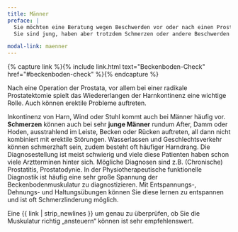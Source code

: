```yaml
---
title: Männer
preface: |
  Sie möchten eine Beratung wegen Beschwerden vor oder nach einen Prostata Operation?
  Sie sind jung, haben aber trotzdem Schmerzen oder andere Beschwerden im Beckenbodenbereich? 

modal-link: maenner
---
```


{% capture link %}{% include link.html text="Beckenboden-Check" href="#beckenboden-check" %}{% endcapture %}

Nach eine Operation der Prostata, vor allem bei einer radikale Prostatektomie spielt das Wiedererlangen der Harnkontinenz eine wichtige Rolle. Auch können erektile Probleme auftreten.

Inkontinenz von Harn, Wind oder Stuhl kommt auch bei Männer häufig vor.
**Schmerzen** können auch bei sehr **junge Männer** rundum After, Damm oder Hoden, ausstrahlend im Leiste, Becken oder Rücken auftreten, all dann nicht kombiniert mit erektile Störungen. Wasserlassen und Geschlechtsverkehr können schmerzhaft sein, zudem besteht oft häufiger Harndrang. Die Diagnosestellung ist meist schwierig und viele diese Patienten haben schon viele Arztterminen hinter sich. Mögliche Diagnosen sind z.B. (Chronische) Prostatitis, Prostatodynie. In der Physiotherapeutische funktionelle Diagnostik ist häufig eine sehr große Spannung der Beckenbodenmuskulatur zu diagnostizieren. Mit Entspannungs-, Dehnungs- und Haltungsübungen können Sie diese lernen zu entspannen und ist oft Schmerzlinderung möglich.

Eine {{ link | strip_newlines }} um genau zu überprüfen, ob Sie die Muskulatur richtig „ansteuern“ können ist sehr empfehlenswert.
